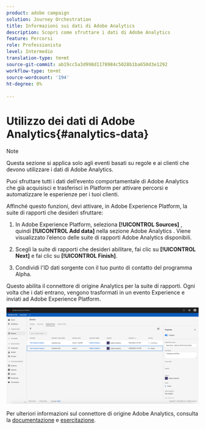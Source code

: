 ```yaml
---
product: adobe campaign
solution: Journey Orchestration
title: Informazioni sui dati di Adobe Analytics
description: Scopri come sfruttare i dati di Adobe Analytics
feature: Percorsi
role: Professionista
level: Intermedio
translation-type: tm+mt
source-git-commit: ab19cc5a3d998d1178984c5028b1ba650d3e1292
workflow-type: tm+mt
source-wordcount: '194'
ht-degree: 0%

---
```



# Utilizzo dei dati di Adobe Analytics{#analytics-data}

>[!NOTE]
>
>Questa sezione si applica solo agli eventi basati su regole e ai clienti che devono utilizzare i dati di Adobe Analytics.

Puoi sfruttare tutti i dati dell’evento comportamentale di Adobe Analytics che già acquisisci e trasferisci in Platform per attivare percorsi e automatizzare le esperienze per i tuoi clienti.

Affinché questo funzioni, devi attivare, in Adobe Experience Platform, la suite di rapporti che desideri sfruttare:

1. In Adobe Experience Platform, seleziona **[!UICONTROL Sources]** , quindi **[!UICONTROL Add data]** nella sezione Adobe Analytics . Viene visualizzato l’elenco delle suite di rapporti Adobe Analytics disponibili.

1. Scegli la suite di rapporti che desideri abilitare, fai clic su **[!UICONTROL Next]** e fai clic su **[!UICONTROL Finish]**.

1. Condividi l&#39;ID dati sorgente con il tuo punto di contatto del programma Alpha.

Questo abilita il connettore di origine Analytics per la suite di rapporti. Ogni volta che i dati entrano, vengono trasformati in un evento Experience e inviati ad Adobe Experience Platform.

![](../assets/alpha-event9.png)

Per ulteriori informazioni sul connettore di origine Adobe Analytics, consulta la [documentazione](https://docs.adobe.com/help/en/experience-platform/sources/connectors/adobe-applications/analytics.html) e [esercitazione](https://docs.adobe.com/content/help/en/experience-platform/sources/ui-tutorials/create/adobe-applications/analytics.html).
